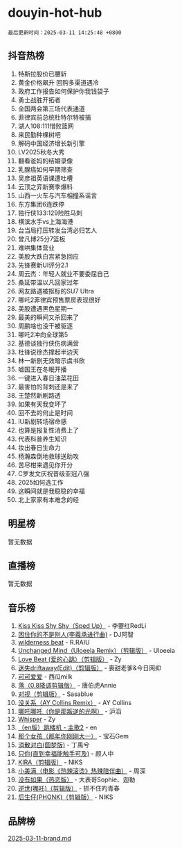 # douyin-hot-hub

`最后更新时间：2025-03-11 14:25:48 +0800`

## 抖音热榜

1. 特斯拉股价已腰斩
1. 黄金价格飙升 回购多渠道遇冷
1. 政府工作报告如何保护你我钱袋子
1. 勇士战胜开拓者
1. 全国两会第三场代表通道
1. 菲律宾前总统杜特尔特被捕
1. 湖人108:111惜败篮网
1. 来民勤种棵树吧
1. 解码中国经济增长新引擎
1. LV2025秋冬大秀
1. 翻看爸妈的结婚录像
1. 乳腺癌如何早期筛查
1. 吴彦祖英语课遭吐槽
1. 云顶之弈新赛季爆料
1. 山西一火车与汽车相撞系谣言
1. 东方集团6连跌停
1. 独行侠133:129险胜马刺
1. 横滨水手vs上海海港
1. 台当局打压转发台湾必归艺人
1. 曾凡博25分7篮板
1. 难哄集体营业
1. 美股大跌白宫紧急回应
1. 先锋赛新UI评分2.1
1. 周云杰：年轻人就业不要委屈自己
1. 桑延带温以凡回家过年
1. 网友路遇被抠标的SU7 Ultra
1. 哪吒2菲律宾预售票房表现很好
1. 美股遭遇黑色星期一
1. 最美的瞬间又杀回来了
1. 周鹏啥也没干被驱逐
1. 哪吒2冲向全球第5
1. 基德谈独行侠伤病满营
1. 杜锋说徐杰撑起半边天
1. 林一新剧无效暗示虞书欣
1. 嘘国王在冬眠开播
1. 一键进入春日油菜花田
1. 最害怕的背刺还是来了
1. 王楚然新剧路透
1. 如果有天我变坏了
1. 回不去的何止是时间
1. IU新剧转场宿命感
1. 也算是报复性消费上了
1. 代表科普养生知识
1. 妆出春日生命力
1. 杨瀚森倒地救球送助攻
1. 苦尽柑来遇见你开分
1. C罗发文庆祝晋级亚冠八强
1. 2025如何选工作
1. 这瞬间就是我稳稳的幸福
1. 北上家家有本难念的经

## 明星榜

暂无数据

## 直播榜

暂无数据

## 音乐榜

1. [Kiss Kiss Shy Shy（Sped Up）](https://sf6-cdn-tos.douyinstatic.com/obj/tos-cn-ve-2774/oYpXDAeGgQK0zfPaji7iKUixpCXFGILeLGmvYA) - 李要红RedLi
1. [困住你的不是别人(李羲承进行曲)](https://sf3-cdn-tos.douyinstatic.com/obj/tos-cn-ve-2774/okWrrVL1iQGZbfHVeCPAe7IaerYfM2jEQi5mNI) - DJ阿智
1. [wilderness beat](https://sf3-cdn-tos.douyinstatic.com/obj/tos-cn-ve-2774/o0oBmODSFCpfFdLRGzAAFC2ah9AIMEQfAOueVE) - R.RAIU
1. [Unchanged Mind（Uloeeia Remix）（剪辑版）](https://sf3-cdn-tos.douyinstatic.com/obj/tos-cn-ve-2774/oIHYu1YfsziJqmggAqBsXOiiI2Y1QB6I61RsMW) - Uloeeia
1. [Love Beat  (爱的心跳）（剪辑版）](https://sf3-cdn-tos.douyinstatic.com/obj/tos-cn-ve-2774/oUlARwvEINIisZ9nCnKMZiYFGfCCYLtDADDBge) - Zy
1. [迷失driftaway(Edit)（剪辑版）](https://sf5-hl-cdn-tos.douyinstatic.com/obj/tos-cn-ve-2774/ogaa1xGNeFO6FCaMgO8PzzAceEI4fBLDMi15H3) - 喪甜老爹&今日网抑
1. [可可爱爱](https://sf3-cdn-tos.douyinstatic.com/obj/tos-cn-ve-2774/0deb1e75aea643b9927ba26aaafa29dd) - 西瓜milk
1. [落（0.8降调剪辑版）](https://sf3-cdn-tos.douyinstatic.com/obj/tos-cn-ve-2774/ociN0WUv3APijBYr6DUmAHmdkZ5MjM6gIF3iA) - 唐伯虎Annie
1. [对视（剪辑版）](https://sf3-cdn-tos.douyinstatic.com/obj/tos-cn-ve-2774/ogKtIhiB0WfAa18F9z3uWODMtZi2ysB1VuAIsQ) - Sasablue
1. [没关系（AY Collins Remix）](https://sf3-cdn-tos.douyinstatic.com/obj/tos-cn-ve-2774/oIBbI5Ghw4zdUCQMJrDEFaAQilZP3EIDSi7MW) - AY Collins
1. [哪吒哪吒（你是那叛逆的光啊）](https://sf6-cdn-tos.douyinstatic.com/obj/tos-cn-ve-2774/oUkQCgCDnBanFehFEFQDxCQntAOIfp9gyZYFVo) - 沪滔
1. [Whisper](https://sf3-cdn-tos.douyinstatic.com/obj/tos-cn-ve-2774/oEeYKDxIDCFuArkftgkGqCnG7xZtRC2rEMKBQi) - Zy
1. [（en版）跳楼机 - 主歌2](https://sf5-hl-cdn-tos.douyinstatic.com/obj/tos-cn-ve-2774/oklN6GvgQ2L8DpPeaAGf1gPeyKzjXFwHIwoCZv) - en
1. [那个女孩（那年你刚刚大一）](https://sf3-cdn-tos.douyinstatic.com/obj/tos-cn-ve-2774/o4IZw7TlivwiBBBMA2rIgWrGNIrjFroh6bPqQ) - 宝石Gem
1. [消散对白(圆梦版)](https://sf3-cdn-tos.douyinstatic.com/obj/tos-cn-ve-2774/og4jB5I5IizzoZVAAAzWgBMAsMDWoArfwBOiFs) - 丁禹兮
1. [只你(直到幸福能触手可及)](https://sf3-cdn-tos.douyinstatic.com/obj/tos-cn-ve-2774/o0lBkRDzFTeaVSUz3ZZSCBVtZ5DIMQGfgmEAuE) - 颜人中
1. [KIRA（剪辑版）](https://sf6-cdn-tos.douyinstatic.com/obj/tos-cn-ve-2774/o0Bq3TvdHqOfzihWrHyABMociuMA3Inwsbx9Wi) - NIKS
1. [小美满（电影《热辣滚烫》热辣陪伴曲）](https://sf3-cdn-tos.douyinstatic.com/obj/tos-cn-ve-2774/o0GAn2lSgfZIDUgtevCGDQYnFg4CwnrBaxbTZL) - 周深
1. [没有如果（热恋版）](https://sf3-cdn-tos.douyinstatic.com/obj/tos-cn-ve-2774/o4iETqbxIThtCXlBeV0DfAhZsbCFGhagYupnMx) - 大表哥Sophie、迦勒
1. [逆世(哪吒)（剪辑版）](https://sf3-cdn-tos.douyinstatic.com/obj/tos-cn-ve-2774/oMIEZAfEogrLnzfDWMBiZKCWuXIUFLtRDsOFWs) - 抓不住旳青春
1. [后生仔(PHONK)（剪辑版）](https://sf3-cdn-tos.douyinstatic.com/obj/tos-cn-ve-2774/o0TzmfumdQAJ1aGG9F5LfTXIYeGcqYKRPAeFdJ) - NIKS

## 品牌榜

[2025-03-11-brand.md](2025-03-11-brand.md)
